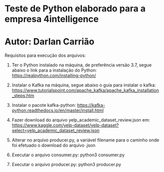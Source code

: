 # Teste de Python elaborado para a empresa 4intelligence
# Autor: Darlan Carrião

Requisitos para execução dos arquivos:

1. Ter o Python instalado na máquina, de preferência versão 3.7, segue abaixo o link para a instalação do Python:
   https://realpython.com/installing-python/

2. Instalar o Kafka na máquina, segue abaixo o guia para instalar o kafka:
   https://www.tutorialspoint.com/apache_kafka/apache_kafka_installation_steps.htm

3. Instalar o pacote kafka-python:
   https://kafka-python.readthedocs.io/en/master/install.html

4. Fazer download do arquivo yelp_academic_dataset_review.json em:
   https://www.kaggle.com/yelp-dataset/yelp-dataset?select=yelp_academic_dataset_review.json

5. Alterar no arquivo producer.py, a variável filename para o caminho onde foi efetuado o download do arquivo .json

6. Executar o arquivo consumer.py:
   python3 consumer.py
   
7. Executar o arquivo producer.py:
   python3 producer.py
